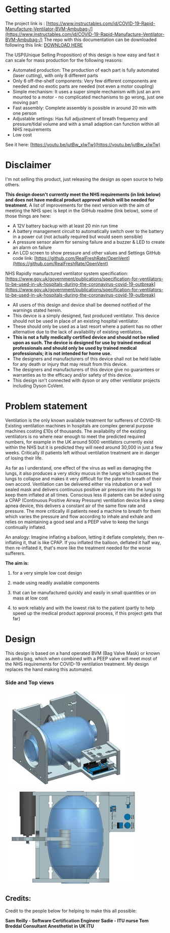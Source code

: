 

# Getting started
The project link is : [https://www.instructables.com/id/COVID-19-Rapid-Manufacture-Ventilator-BVM-Ambubag-/](https://www.instructables.com/id/COVID-19-Rapid-Manufacture-Ventilator-BVM-Ambubag-/)
The repo  with this documentation can be downloaded following this link: [DOWNLOAD HERE](https://github.com/CombatCovid/OpenVent-Bristol/archive/master.zip)


The USP(Unique Selling Proposition) of this design is how easy and fast it can scale for mass production for the following reasons:

- Automated production: The production of each part is fully automated (laser cutting), with only 8 different parts
- Only 6 off-the-shelf components: Very few different components are needed and no exotic parts are needed (not even a motor coupling)
- Simple mechanism: It uses a super simple mechanism with just an arm mounted to a motor - no complicated mechanisms to go wrong, just one moving part
- Fast assembly: Complete assembly is possible in around 20 min with one person
- Adjustable settings: Has full adjustment of breath frequency and pressure/tidal volume and with a small adaption can function within all NHS requirements
- Low cost

See it here: [https://youtu.be/jutBw_xIwTw](https://youtu.be/jutBw_xIwTw)

# Disclaimer 

I'm not selling this product, just releasing the design as open source to help others. 

**This design doesn't currently meet the NHS requirements (in link below) and does not have medical product approval which will be needed for treatment**. 
A list of improvements for the next version with the aim of meeting the NHS spec is kept in the GitHub readme (link below), some of those things are here:

- A 12V battery backup with at least 20 min run time
- A battery management circuit to automatically switch over to the battery in a power cut (not actually required but would seem sensible)
- A pressure sensor alarm for sensing failure and a buzzer & LED to create an alarm on failure
- An LCD screen to show pressure and other values and Settings
GitHub code link: [https://github.com/RealFreshRate/OpenVent](https://github.com/RealFreshRate/OpenVent)

NHS Rapidly manufactured ventilator system specification: [https://www.gov.uk/government/publications/specification-for-ventilators-to-be-used-in-uk-hospitals-during-the-coronavirus-covid-19-outbreak](https://www.gov.uk/government/publications/specification-for-ventilators-to-be-used-in-uk-hospitals-during-the-coronavirus-covid-19-outbreak)


- All users of this design and device shall be deemed notified of the warnings stated herein. 
- This device is a simply designed, fast produced ventilator. This device should not be used in place of an existing hospital ventilator. 
- These should only be used as a last resort where a patient has no other alternative due to the lack of availability of existing ventilators. 
- **This is not a fully medically certified device and should not be relied upon as such. The device is designed for use by trained medical professionals and should only be used by trained medical professionals; it is not intended for home use.**
- The designers and manufacturers of this device shall not be held liable for any death or injury that may result from this device.
- The designers and manufacturers of this device give no guarantees or warranties as to the efficacy and/or safety of this device.
- This design isn't connected with dyson or any other ventilator projects including Dyson CoVent.

# Problem statement

Ventilation is the only known available treatment for sufferers of COVID-19. 
Existing ventilation machines in hospitals are complex general purpose machines costing £10s of thousands. The availability of the existing ventilators is no where near enough to meet the predicted required numbers, for example in the UK around 5000 ventilators currently exist within the NHS but it is predicted they will need around 30,000 in just a few weeks. Critically ill patients left without ventilation treatment are in danger of losing their life.

As far as I understand, one effect of the virus as well as damaging the lungs, it also produces a very sticky mucus in the lungs which causes the lungs to collapse and makes it very difficult for the patent to breath of their own accord. Ventilation can be delivered either via intubation or a well sealed mask and delivers continuous positive air pressure into the lungs to keep them inflated at all times. Conscious less ill patents can be aided using a CPAP (Continuous Positive Airway Pressure) ventilation device like a sleep apnea device, this delivers a constant air of the same flow rate and pressure. The more critically ill patients need a machine to breath for them which varies the pressure and flow according to inhale and exhale and relies on maintaining a good seal and a PEEP valve to keep the lungs continually inflated.

An analogy: Imagine inflating a balloon, letting it deflate completely, then re-inflating it, that is like CPAP. If you inflated the balloon, deflated it half way, then re-inflated it, that's more like the treatment needed for the worse sufferers.

**The aim is:**

1. for a very simple low cost design

2. made using readily available components

3. that can be manufactured quickly and easily in small quantities or on mass at low cost

4. to work reliably and with the lowest risk to the patient (partly to help speed up the medical product approval process, if this project gets that far)


# Design

This design is based on a hand operated BVM (Bag Valve Mask) or known as ambu bag, which when combined with a PEEP valve will meet most of the NHS requirements for COVID-19 ventilation treatment. My design replaces the hand making this automated.

### Side and Top views

![](../img/side-view-schematics.jpg)

![](../img/top-view-schematics.jpg)

## Credits:

Credit to the people below for helping to make this all possible:

**Sam Reilly - Software Certification Engineer
Sadie - ITU nurse
Tom Breddal
Consultant Anesthetist in UK ITU**
